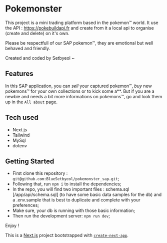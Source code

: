# Pokemonster

This project is a mini trading platform based in the pokemon™ world.
It use the API : https://pokebuildapi.fr and create from it a local api to organise (create and delete) on it's own.

Please be respectfull of our SAP pokemon™, they are emotional but well behaved and friendly.

Created and coded by Setbyeol ~

## Features

In this SAP application, you can *sell* your captured pokemon™, *buy* new pokemons™ for your own collections or to kick some a**.
But if you are a newbie and needs a bit more informations on pokemons™, go and look them up in the `All about` page.

## Tech used

+ Next.js
+ Tailwind
+ MySql
+ dotenv

## Getting Started

- First clone this repository : `git@github.com:BlueSetbyeol/pokemonster_sap.git`;
- Following that, run `npm i` to install the dependencies;
- In the repo, you will find two important files : schema.sql [/app/api/schema.sql] (to have some basic data samples for the db) and a .env.sample that is best to duplicate and complete with your preferences;
- Make sure, your db is running with those basic information;
- Then run the development server: `npm run dev`;

Enjoy !

This is a [Next.js](https://nextjs.org) project bootstrapped with [`create-next-app`](https://nextjs.org/docs/app/api-reference/cli/create-next-app).
